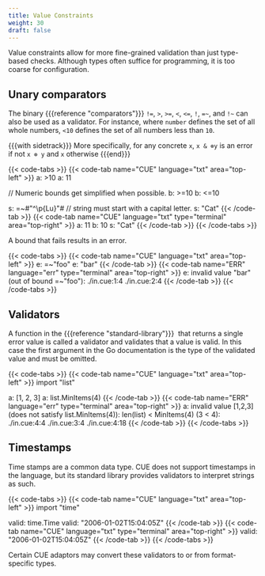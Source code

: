 ```yaml
---
title: Value Constraints
weight: 30
draft: false
---
```


Value constraints allow for more fine-grained validation than just type-based checks.
Although types often suffice for programming, it is too coarse for configuration.

<!--

<JSON schema as an example>

CUE allows defining separate restrictions on

By using references, CUE also allows defining detailed relations between fields.

-->

## Unary comparators

The binary {{{reference "comparators"}}} `!=`, `>`, `>=`, `<`, `<=`, `!`, `=~`, and
`!~` can also be used as a validator.  For instance, where `number` defines the
set of all whole numbers, `<10` defines the set of all numbers less than `10`.

{{{with sidetrack}}}
More specifically, for any concrete `x`, `x & ⊗y` is an error if not `x ⊗ y` and
`x` otherwise
{{{end}}}

{{< code-tabs >}}
{{< code-tab name="CUE" language="txt"  area="top-left" >}}
a: >10
a: 11

// Numeric bounds get simplified when possible.
b: >=10
b: <=10

s: =~#"^\p{Lu}"# // string must start with a capital letter.
s: "Cat"
{{< /code-tab >}}
{{< code-tab name="CUE" language="txt" type="terminal" area="top-right" >}}
a: 11
b: 10
s: "Cat"
{{< /code-tab >}}
{{< /code-tabs >}}

A bound that fails results in an error.

{{< code-tabs >}}
{{< code-tab name="CUE" language="txt"  area="top-left" >}}
e: =~"foo"
e: "bar"
{{< /code-tab >}}
{{< code-tab name="ERR" language="err" type="terminal" area="top-right" >}}
e: invalid value "bar" (out of bound =~"foo"):
    ./in.cue:1:4
    ./in.cue:2:4
{{< /code-tab >}}
{{< /code-tabs >}}

## Validators

A function in the {{{reference "standard-library"}}}  that returns a single error
value is called a validator and validates that a value is valid.
In this case the first argument in the Go documentation is the type of the
validated value and must be omitted.

{{< code-tabs >}}
{{< code-tab name="CUE" language="txt"  area="top-left" >}}
import "list"

a: [1, 2, 3]
a: list.MinItems(4)
{{< /code-tab >}}
{{< code-tab name="ERR" language="err" type="terminal" area="top-right" >}}
a: invalid value [1,2,3] (does not satisfy list.MinItems(4)): len(list) < MinItems(4) (3 < 4):
    ./in.cue:4:4
    ./in.cue:3:4
    ./in.cue:4:18
{{< /code-tab >}}
{{< /code-tabs >}}

## Timestamps

Time stamps are a common data type.
CUE does not support timestamps in the language, but its standard library
provides validators to interpret strings as such.

{{< code-tabs >}}
{{< code-tab name="CUE" language="txt"  area="top-left" >}}
import "time"

valid: time.Time
valid: "2006-01-02T15:04:05Z"
{{< /code-tab >}}
{{< code-tab name="CUE" language="txt" type="terminal" area="top-right" >}}
valid: "2006-01-02T15:04:05Z"
{{< /code-tab >}}
{{< /code-tabs >}}

Certain CUE adaptors may convert these validators to or from format-specific
types.

<!-- TODO: CUE OpenAPI generation seems to be broken wrt to this. Make this work.

{{< code-tabs >}}
{{< code-tab name="CUE" language="txt"  area="top-left" >}}
import "time"

#Meetup: {
	time:  time.Time
	place: string
}
{{< /code-tab >}}
{{< code-tab name="JSONSCHEMA" language="jsonschema" type="terminal" area="top-right" >}}
{{< /code-tab >}}
{{< /code-tabs >}}

-->
